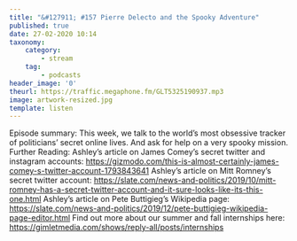 ```yaml
---
title: "&#127911; #157 Pierre Delecto and the Spooky Adventure"
published: true
date: 27-02-2020 10:14
taxonomy:
    category:
        - stream
    tag:
        - podcasts
header_image: '0'
theurl: https://traffic.megaphone.fm/GLT5325190937.mp3
image: artwork-resized.jpg
template: listen
--- 
```

Episode summary: This week, we talk to the world’s most obsessive tracker of politicians’ secret online lives. And ask for help on a very spooky mission. Further Reading: Ashley’s article on James Comey’s secret twitter and instagram accounts: https://gizmodo.com/this-is-almost-certainly-james-comey-s-twitter-account-1793843641 Ashley’s article on Mitt Romney’s secret twitter account: https://slate.com/news-and-politics/2019/10/mitt-romney-has-a-secret-twitter-account-and-it-sure-looks-like-its-this-one.html Ashley’s article on Pete Buttigieg’s Wikipedia page: https://slate.com/news-and-politics/2019/12/pete-buttigieg-wikipedia-page-editor.html Find out more about our summer and fall internships here: https://gimletmedia.com/shows/reply-all/posts/internships
